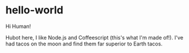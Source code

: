 # hello-world

Hi Human!

Hubot here, I like Node.js and Coffeescript (this's what I'm made of!).
I've had tacos on the moon and find them far superior to Earth tacos.
